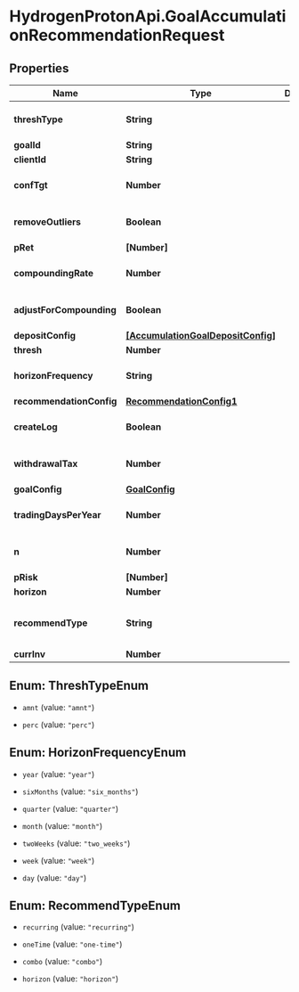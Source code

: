 # HydrogenProtonApi.GoalAccumulationRecommendationRequest

## Properties
Name | Type | Description | Notes
------------ | ------------- | ------------- | -------------
**threshType** | **String** |  | [optional] [default to 'perc']
**goalId** | **String** |  | [optional] 
**clientId** | **String** |  | [optional] 
**confTgt** | **Number** |  | [optional] [default to 0.9]
**removeOutliers** | **Boolean** |  | [optional] [default to true]
**pRet** | **[Number]** |  | 
**compoundingRate** | **Number** |  | [optional] [default to 0.0]
**adjustForCompounding** | **Boolean** |  | [optional] [default to false]
**depositConfig** | [**[AccumulationGoalDepositConfig]**](AccumulationGoalDepositConfig.md) |  | [optional] 
**thresh** | **Number** |  | [optional] 
**horizonFrequency** | **String** |  | [optional] [default to 'year']
**recommendationConfig** | [**RecommendationConfig1**](RecommendationConfig1.md) |  | [optional] 
**createLog** | **Boolean** |  | [optional] [default to false]
**withdrawalTax** | **Number** |  | [optional] [default to 0.0]
**goalConfig** | [**GoalConfig**](GoalConfig.md) |  | [optional] 
**tradingDaysPerYear** | **Number** |  | [optional] [default to 252]
**n** | **Number** |  | [optional] [default to 1000]
**pRisk** | **[Number]** |  | 
**horizon** | **Number** |  | [optional] 
**recommendType** | **String** |  | [optional] [default to 'horizon']
**currInv** | **Number** |  | [optional] 


<a name="ThreshTypeEnum"></a>
## Enum: ThreshTypeEnum


* `amnt` (value: `"amnt"`)

* `perc` (value: `"perc"`)




<a name="HorizonFrequencyEnum"></a>
## Enum: HorizonFrequencyEnum


* `year` (value: `"year"`)

* `sixMonths` (value: `"six_months"`)

* `quarter` (value: `"quarter"`)

* `month` (value: `"month"`)

* `twoWeeks` (value: `"two_weeks"`)

* `week` (value: `"week"`)

* `day` (value: `"day"`)




<a name="RecommendTypeEnum"></a>
## Enum: RecommendTypeEnum


* `recurring` (value: `"recurring"`)

* `oneTime` (value: `"one-time"`)

* `combo` (value: `"combo"`)

* `horizon` (value: `"horizon"`)




